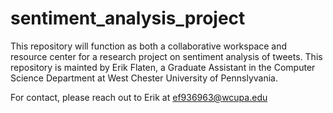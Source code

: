# sentiment_analysis_project


This repository will function as both a collaborative workspace and resource center for a research project on sentiment analysis of tweets. This repository is mainted by Erik Flaten, a Graduate Assistant in the Computer Science Department at West Chester University of Pennslyvania.

For contact, please reach out to Erik at ef936963@wcupa.edu
